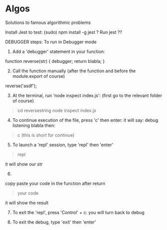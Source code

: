 # Algos
Solutions to famous algorithmic problems

Install Jest to test: (sudo) npm install -g jest ?
Run jest ??

DEBUGGER steps: 
To run in Debugger mode

1. Add a 'debugger' statement in your function:

 function reverse(str) {
   debugger;
   return blabla;
  }
  
 2. Call the function manually (after the function and before the module.export of course)
  
  reverse('asdf');
  
 3. At the terminal, run 'node inspect index.js':
  (first go to the relevant folder of course)
> cd reversestring
> node inspect index.js

4. To continue execution of the file, press 'c' then enter:
it will say: debug listening blabla 
then:
> c  (this is short for continue)

5. To launch a 'repl' session, type 'repl' then 'enter'

> repl 

it will show our str

6. 
copy paste your code in the function after return
> your code

it will show the result

7. To exit the 'repl', press 'Control' + c:
you will turn back to debug

8. To exit the debug, type 'exit' then 'enter'
